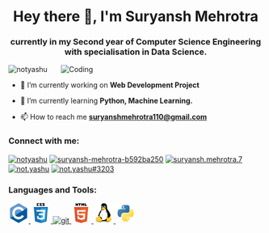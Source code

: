 <h1 align="center">Hey there 👋, I'm Suryansh Mehrotra</h1>
<h3 align="center">currently in my Second year of Computer Science Engineering with specialisation in Data Science.</h3>
<img align="right" alt="Coding" width="400" src="https://i.pinimg.com/originals/e4/26/70/e426702edf874b181aced1e2fa5c6cde.gif">

<p align="left"> <img src="https://komarev.com/ghpvc/?username=notyashu&label=Profile%20views&color=0e75b6&style=flat" alt="notyashu" /> </p>

- 🔭 I’m currently working on **Web Development Project**

- 🌱 I’m currently learning **Python, Machine Learning.**

- 📫 How to reach me **suryanshmehrotra110@gmail.com**

<h3 align="left">Connect with me:</h3>
<p align="left">
<a href="https://codepen.io/notyashu" target="blank"><img align="center" src="https://raw.githubusercontent.com/rahuldkjain/github-profile-readme-generator/master/src/images/icons/Social/codepen.svg" alt="notyashu" height="30" width="40" /></a>
<a href="https://linkedin.com/in/suryansh-mehrotra-b592ba250" target="blank"><img align="center" src="https://raw.githubusercontent.com/rahuldkjain/github-profile-readme-generator/master/src/images/icons/Social/linked-in-alt.svg" alt="suryansh-mehrotra-b592ba250" height="30" width="40" /></a>
<a href="https://fb.com/suryansh.mehrotra.7" target="blank"><img align="center" src="https://raw.githubusercontent.com/rahuldkjain/github-profile-readme-generator/master/src/images/icons/Social/facebook.svg" alt="suryansh.mehrotra.7" height="30" width="40" /></a>
<a href="https://instagram.com/not.yashu" target="blank"><img align="center" src="https://raw.githubusercontent.com/rahuldkjain/github-profile-readme-generator/master/src/images/icons/Social/instagram.svg" alt="not.yashu" height="30" width="40" /></a>
<a href="https://discord.gg/not.yashu#3203" target="blank"><img align="center" src="https://raw.githubusercontent.com/rahuldkjain/github-profile-readme-generator/master/src/images/icons/Social/discord.svg" alt="not.yashu#3203" height="30" width="40" /></a>
</p>

<h3 align="left">Languages and Tools:</h3>
<p align="left"> <a href="https://www.cprogramming.com/" target="_blank" rel="noreferrer"> <img src="https://raw.githubusercontent.com/devicons/devicon/master/icons/c/c-original.svg" alt="c" width="40" height="40"/> </a> <a href="https://www.w3schools.com/css/" target="_blank" rel="noreferrer"> <img src="https://raw.githubusercontent.com/devicons/devicon/master/icons/css3/css3-original-wordmark.svg" alt="css3" width="40" height="40"/> </a> <a href="https://git-scm.com/" target="_blank" rel="noreferrer"> <img src="https://www.vectorlogo.zone/logos/git-scm/git-scm-icon.svg" alt="git" width="40" height="40"/> </a> <a href="https://www.w3.org/html/" target="_blank" rel="noreferrer"> <img src="https://raw.githubusercontent.com/devicons/devicon/master/icons/html5/html5-original-wordmark.svg" alt="html5" width="40" height="40"/> </a> <a href="https://www.linux.org/" target="_blank" rel="noreferrer"> <img src="https://raw.githubusercontent.com/devicons/devicon/master/icons/linux/linux-original.svg" alt="linux" width="40" height="40"/> </a> <a href="https://www.python.org" target="_blank" rel="noreferrer"> <img src="https://raw.githubusercontent.com/devicons/devicon/master/icons/python/python-original.svg" alt="python" width="40" height="40"/> </a> </p>

<!--
<p><img align="left" src="https://github-readme-stats.vercel.app/api/top-langs?username=notyashu&show_icons=true&locale=en&layout=compact" alt="notyashu" /></p>

<p>&nbsp;<img align="center" src="https://github-readme-stats.vercel.app/api?username=notyashu&show_icons=true&locale=en" alt="notyashu" /></p>

<p><img align="center" src="https://github-readme-streak-stats.herokuapp.com/?user=notyashu&" alt="notyashu" /></p>
-->
